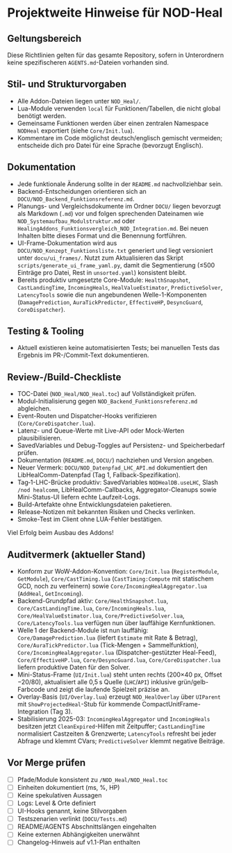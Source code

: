 # Projektweite Hinweise für NOD-Heal

## Geltungsbereich
Diese Richtlinien gelten für das gesamte Repository, sofern in Unterordnern keine spezifischeren `AGENTS.md`-Dateien vorhanden sind.

## Stil- und Strukturvorgaben
- Alle Addon-Dateien liegen unter `NOD_Heal/`.
- Lua-Module verwenden `local` für Funktionen/Tabellen, die nicht global benötigt werden.
- Gemeinsame Funktionen werden über einen zentralen Namespace `NODHeal` exportiert (siehe `Core/Init.lua`).
- Kommentare im Code möglichst deutsch/englisch gemischt vermeiden; entscheide dich pro Datei für eine Sprache (bevorzugt Englisch).

## Dokumentation
- Jede funktionale Änderung sollte in der `README.md` nachvollziehbar sein.
- Backend-Entscheidungen orientieren sich an `DOCU/NOD_Backend_Funktionsreferenz.md`.
- Planungs- und Vergleichsdokumente im Ordner `DOCU/` liegen bevorzugt als Markdown (`.md`) vor und folgen sprechenden Dateinamen wie `NOD_Systemaufbau_Modulstruktur.md` oder `HealingAddons_Funktionsvergleich_NOD_Integration.md`. Bei neuen Inhalten bitte dieses Format und die Benennung fortführen.
- UI-Frame-Dokumentation wird aus `DOCU/NOD_Konzept_Funktionsliste.txt` generiert und liegt versioniert unter `docu/ui_frames/`. Nutzt zum Aktualisieren das Skript `scripts/generate_ui_frame_yaml.py`, damit die Segmentierung (≤500 Einträge pro Datei, Rest in `unsorted.yaml`) konsistent bleibt.
- Bereits produktiv umgesetzte Core-Module: `HealthSnapshot`, `CastLandingTime`, `IncomingHeals`, `HealValueEstimator`, `PredictiveSolver`, `LatencyTools` sowie die nun angebundenen Welle-1-Komponenten (`DamagePrediction`, `AuraTickPredictor`, `EffectiveHP`, `DesyncGuard`, `CoreDispatcher`).

## Testing & Tooling
- Aktuell existieren keine automatisierten Tests; bei manuellen Tests das Ergebnis im PR-/Commit-Text dokumentieren.

## Review-/Build-Checkliste
- TOC-Datei (`NOD_Heal/NOD_Heal.toc`) auf Vollständigkeit prüfen.
- Modul-Initialisierung gegen `NOD_Backend_Funktionsreferenz.md` abgleichen.
- Event-Routen und Dispatcher-Hooks verifizieren (`Core/CoreDispatcher.lua`).
- Latenz- und Queue-Werte mit Live-API oder Mock-Werten plausibilisieren.
- SavedVariables und Debug-Toggles auf Persistenz- und Speicherbedarf prüfen.
- Dokumentation (`README.md`, `DOCU/`) nachziehen und Version angeben.
- Neuer Vermerk: `DOCU/NOD_Datenpfad_LHC_API.md` dokumentiert den LibHealComm-Datenpfad (Tag 1, Fallback-Spezifikation).
- Tag‑1-LHC-Brücke produktiv: SavedVariables `NODHealDB.useLHC`, Slash `/nod healcomm`, LibHealComm-Callbacks, Aggregator-Cleanups sowie Mini-Status-UI liefern echte Laufzeit-Logs.
- Build-Artefakte ohne Entwicklungsdateien paketieren.
- Release-Notizen mit bekannten Risiken und Checks verlinken.
- Smoke-Test im Client ohne LUA-Fehler bestätigen.

Viel Erfolg beim Ausbau des Addons!

## Auditvermerk (aktueller Stand)
- Konform zur WoW-Addon-Konvention: `Core/Init.lua` (`RegisterModule`, `GetModule`), `Core/CastTiming.lua` (`CastTiming:Compute` mit statischem GCD, noch zu verfeinern) sowie `Core/IncomingHealAggregator.lua` (`AddHeal`, `GetIncoming`).
- Backend-Grundpfad aktiv: `Core/HealthSnapshot.lua`, `Core/CastLandingTime.lua`, `Core/IncomingHeals.lua`, `Core/HealValueEstimator.lua`, `Core/PredictiveSolver.lua`, `Core/LatencyTools.lua` verfügen nun über lauffähige Kernfunktionen.
- Welle 1 der Backend-Module ist nun lauffähig: `Core/DamagePrediction.lua` (liefert `Estimate` mit Rate & Betrag), `Core/AuraTickPredictor.lua` (Tick-Mengen + Sammelfunktion), `Core/IncomingHealAggregator.lua` (Dispatcher-gestützter Heal-Feed), `Core/EffectiveHP.lua`, `Core/DesyncGuard.lua`, `Core/CoreDispatcher.lua` liefern produktive Daten für den Solver.
- Mini-Status-Frame (`UI/Init.lua`) steht unten rechts (200×40 px, Offset −20/80), aktualisiert alle 0,5 s Quelle (`LHC`/`API`) inklusive grün/gelb-Farbcode und zeigt die laufende Spielzeit präzise an.
- Overlay-Basis (`UI/Overlay.lua`) erzeugt `NOD_HealOverlay` über `UIParent` mit `ShowProjectedHeal`-Stub für kommende CompactUnitFrame-Integration (Tag 3).
- Stabilisierung 2025-03: `IncomingHealAggregator` und `IncomingHeals` besitzen jetzt `CleanExpired`-Hilfen mit Zeitpuffer; `CastLandingTime` normalisiert Castzeiten & Grenzwerte; `LatencyTools` refresht bei jeder Abfrage und klemmt CVars; `PredictiveSolver` klemmt negative Beiträge.

## Vor Merge prüfen
- [ ] Pfade/Module konsistent zu `/NOD_Heal/NOD_Heal.toc`
- [ ] Einheiten dokumentiert (ms, %, HP)
- [ ] Keine spekulativen Aussagen
- [ ] Logs: Level & Orte definiert
- [ ] UI-Hooks genannt, keine Stilvorgaben
- [ ] Testszenarien verlinkt (`DOCU/Tests.md`)
- [ ] README/AGENTS Abschnittslängen eingehalten
- [ ] Keine externen Abhängigkeiten unerwähnt
- [ ] Changelog-Hinweis auf v1.1-Plan enthalten
